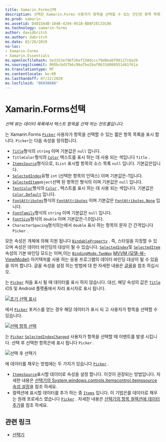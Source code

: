 ```yaml
---
title: Xamarin.Forms선택
description: 선택은 Xamarin.Forms 사용자가 항목을 선택할 수 있는 간단한 항목 목록을 표시 합니다. 이 문서에서는 선택 클래스를 사용 하 여 데이터 목록에서 텍스트 항목을 선택 하는 방법을 설명 합니다.
ms.prod: xamarin
ms.assetid: D4815A4B-104B-4294-951B-BD8F2EC33C86
ms.technology: xamarin-forms
author: davidbritch
ms.author: dabritch
ms.date: 02/26/2019
no-loc:
- Xamarin.Forms
- Xamarin.Essentials
ms.openlocfilehash: 5e3153e796f26ef150dccc79d8ea6f90127c6a26
ms.sourcegitcommit: 008bcbd37b6c96a7be2baf0633d066931d41f61a
ms.translationtype: MT
ms.contentlocale: ko-KR
ms.lasthandoff: 07/22/2020
ms.locfileid: "86938686"
---
```

# <a name="xamarinforms-picker"></a>Xamarin.Forms선택

_선택 뷰는 데이터 목록에서 텍스트 항목을 선택 하는 컨트롤입니다._

는 Xamarin.Forms [`Picker`](xref:Xamarin.Forms.Picker) 사용자가 항목을 선택할 수 있는 짧은 항목 목록을 표시 합니다. `Picker`는 다음 속성을 정의합니다.

- [`Title`](xref:Xamarin.Forms.Picker.Title)형식의 `string` 이며 기본값은 `null` 입니다.
- `TitleColor`형식의 [`Color`](xref:Xamarin.Forms.Color) 텍스트를 표시 하는 데 사용 되는 색입니다 `Title` .
- [`ItemsSource`](xref:Xamarin.Forms.Picker.ItemsSource)형식으로, `IList` 표시할 항목의 소스 목록 `null` 입니다. 기본값은입니다.
- [`SelectedIndex`](xref:Xamarin.Forms.Picker.SelectedIndex)유형 `int` (선택한 항목의 인덱스) 이며 기본값은-1입니다.
- [`SelectedItem`](xref:Xamarin.Forms.Picker.SelectedItem)`object`선택 된 항목인 형식의 이며 기본값은 `null` 입니다.
- [`TextColor`](xref:Xamarin.Forms.Picker.TextColor)형식의 [`Color`](xref:Xamarin.Forms.Color) , 텍스트를 표시 하는 데 사용 되는 색입니다. 기본값은 [`Color.Default`](xref:Xamarin.Forms.Color.Default) 입니다.
- [`FontAttributes`](xref:Xamarin.Forms.Picker.FontAttributes)형식의 [`FontAttributes`](xref:Xamarin.Forms.FontAttributes) 이며 기본값은 [`FontAtributes.None`](xref:Xamarin.Forms.FontAttributes.None) 입니다.
- [`FontFamily`](xref:Xamarin.Forms.Picker.FontFamily)형식의 `string` 이며 기본값은 `null` 입니다.
- [`FontSize`](xref:Xamarin.Forms.Picker.FontSize)형식의 `double` 이며 기본값은-1.0입니다.
- `CharacterSpacing`형식의는에서 `double` 표시 하는 항목의 문자 간 간격입니다 `Picker` .

모든 속성은 개체에 의해 지원 됩니다 [`BindableProperty`](xref:Xamarin.Forms.BindableProperty) . 즉, 스타일을 지정할 수 있으며 속성은 데이터 바인딩의 대상이 될 수 있습니다. [`SelectedIndex`](xref:Xamarin.Forms.Picker.SelectedIndex)및 [`SelectedItem`](xref:Xamarin.Forms.Picker.SelectedItem) 속성의 기본 바인딩 모드는 이며,이는 [`BindingMode.TwoWay`](xref:Xamarin.Forms.BindingMode.TwoWay) [MVVM (모델-뷰-ViewModel)](~/xamarin-forms/enterprise-application-patterns/mvvm.md) 아키텍처를 사용 하는 응용 프로그램의 데이터 바인딩 대상이 될 수 있음을 의미 합니다. 글꼴 속성을 설정 하는 방법에 대 한 자세한 내용은 [글꼴](~/xamarin-forms/user-interface/text/fonts.md)을 참조 하십시오.

는 [`Picker`](xref:Xamarin.Forms.Picker) 처음 표시 될 때 데이터를 표시 하지 않습니다. 대신, 해당 속성의 값은 [`Title`](xref:Xamarin.Forms.Picker.Title) iOS 및 Android 플랫폼에서 자리 표시자로 표시 됩니다.

[![초기 선택 표시](images/picker-initial.png)](images/picker-initial-large.png#lightbox "초기 선택 표시")

에서 [`Picker`](xref:Xamarin.Forms.Picker) 포커스를 얻는 경우 해당 데이터가 표시 되 고 사용자가 항목을 선택할 수 있습니다.

[![선택 항목 선택](images/picker-selection.png)](images/picker-selection-large.png#lightbox "선택 항목 선택")

는 [`Picker`](xref:Xamarin.Forms.Picker) [`SelectedIndexChanged`](xref:Xamarin.Forms.Picker.SelectedIndexChanged) 사용자가 항목을 선택할 때 이벤트를 발생 시킵니다. 선택 후 선택한 항목은에 표시 됩니다 `Picker` .

![선택 후 선택기](images/picker-after-selection.png)

에 데이터를 채우는 방법에는 두 가지가 있습니다 [`Picker`](xref:Xamarin.Forms.Picker) .

- [`ItemsSource`](xref:Xamarin.Forms.Picker.ItemsSource)표시할 데이터로 속성을 설정 합니다. 이것이 권장되는 방법입니다. 자세한 내용은 [선택기의 System.windows.controls.itemscontrol.itemssource 속성 설정](populating-itemssource.md)을 참조 하세요.
- 컬렉션에 표시할 데이터를 추가 하는 중 [`Items`](xref:Xamarin.Forms.Picker.Items) 입니다. 이 기법은를 데이터로 채우는 원래 프로세스 였습니다 [`Picker`](xref:Xamarin.Forms.Picker) . 자세한 내용은 [선택기의 항목 컬렉션에 데이터 추가](populating-items.md)를 참조 하세요.

## <a name="related-links"></a>관련 링크

- [선택기](xref:Xamarin.Forms.Picker)
